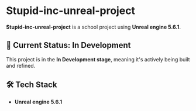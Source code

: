# Stupid-inc-unreal-project

**Stupid-inc-unreal-project** is a school project using **Unreal engine 5.6.1**.

## 🚧 Current Status: In Development

This project is in the **In Development stage**, meaning it's actively being built and refined.

## 🛠️ Tech Stack

- **Unreal engine 5.6.1**
